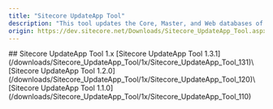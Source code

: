 ```yaml
---
title: "Sitecore UpdateApp Tool"
description: "This tool updates the Core, Master, and Web databases of Sitecore Experience Platform. Download and use the version of the tool that is appropriate for the version and topology of the Sitecore Experience Platform that you are upgrading from."
origin: https://dev.sitecore.net/Downloads/Sitecore_UpdateApp_Tool.aspx
---
```


<Card variant='outlineRaised' px={0} mb={8}>
<CardHeader>
## Sitecore UpdateApp Tool 1.x
</CardHeader>
<CardBody>
[Sitecore UpdateApp Tool 1.3.1](/downloads/Sitecore_UpdateApp_Tool/1x/Sitecore_UpdateApp_Tool_131)\
[Sitecore UpdateApp Tool 1.2.0](/downloads/Sitecore_UpdateApp_Tool/1x/Sitecore_UpdateApp_Tool_120)\
[Sitecore UpdateApp Tool 1.1.0](/downloads/Sitecore_UpdateApp_Tool/1x/Sitecore_UpdateApp_Tool_110)
</CardBody>          
</Card>